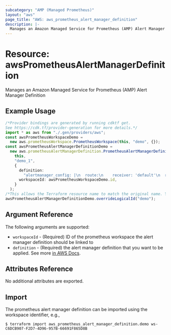 ```yaml
---
subcategory: "AMP (Managed Prometheus)"
layout: "aws"
page_title: "AWS: aws_prometheus_alert_manager_definition"
description: |-
  Manages an Amazon Managed Service for Prometheus (AMP) Alert Manager Definition
---
```


# Resource: awsPrometheusAlertManagerDefinition

Manages an Amazon Managed Service for Prometheus (AMP) Alert Manager Definition

## Example Usage

```typescript
/*Provider bindings are generated by running cdktf get.
See https://cdk.tf/provider-generation for more details.*/
import * as aws from "./.gen/providers/aws";
const awsPrometheusWorkspaceDemo =
  new aws.prometheusWorkspace.PrometheusWorkspace(this, "demo", {});
const awsPrometheusAlertManagerDefinitionDemo =
  new aws.prometheusAlertManagerDefinition.PrometheusAlertManagerDefinition(
    this,
    "demo_1",
    {
      definition:
        "alertmanager_config: |\n  route:\n    receiver: 'default'\n  receivers:\n    - name: 'default'\n",
      workspaceId: awsPrometheusWorkspaceDemo.id,
    }
  );
/*This allows the Terraform resource name to match the original name. You can remove the call if you don't need them to match.*/
awsPrometheusAlertManagerDefinitionDemo.overrideLogicalId("demo");

```

## Argument Reference

The following arguments are supported:

* `workspaceId` - (Required) ID of the prometheus workspace the alert manager definition should be linked to
* `definition` - (Required) the alert manager definition that you want to be applied. See more [in AWS Docs](https://docs.aws.amazon.com/prometheus/latest/userguide/AMP-alert-manager.html).

## Attributes Reference

No additional attributes are exported.

## Import

The prometheus alert manager definition can be imported using the workspace identifier, e.g.,

```console
$ terraform import aws_prometheus_alert_manager_definition.demo ws-C6DCB907-F2D7-4D96-957B-66691F865D8B
```
